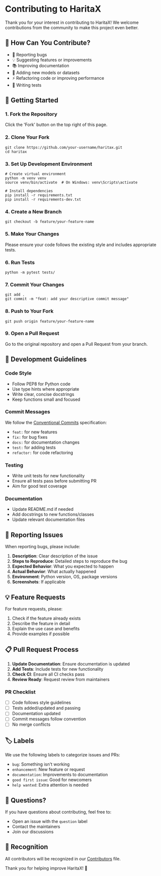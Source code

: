 # Contributing to HaritaX

Thank you for your interest in contributing to HaritaX! We welcome contributions from the community to make this project even better.

## 🤝 How Can You Contribute?

- 🐛 Reporting bugs
- 💡 Suggesting features or improvements
- 📚 Improving documentation
- 🔬 Adding new models or datasets
- ⚡ Refactoring code or improving performance
- 🧪 Writing tests

## 🚀 Getting Started

### 1. Fork the Repository
Click the 'Fork' button on the top right of this page.

### 2. Clone Your Fork
```
git clone https://github.com/your-username/haritax.git
cd haritax
```

### 3. Set Up Development Environment
```
# Create virtual environment
python -m venv venv
source venv/bin/activate  # On Windows: venv\Scripts\activate

# Install dependencies
pip install -r requirements.txt
pip install -r requirements-dev.txt
```

### 4. Create a New Branch
```
git checkout -b feature/your-feature-name
```

### 5. Make Your Changes
Please ensure your code follows the existing style and includes appropriate tests.

### 6. Run Tests
```
python -m pytest tests/
```

### 7. Commit Your Changes
```
git add .
git commit -m "feat: add your descriptive commit message"
```

### 8. Push to Your Fork
```
git push origin feature/your-feature-name
```

### 9. Open a Pull Request
Go to the original repository and open a Pull Request from your branch.

## 📝 Development Guidelines

### Code Style
- Follow PEP8 for Python code
- Use type hints where appropriate
- Write clear, concise docstrings
- Keep functions small and focused

### Commit Messages
We follow the [Conventional Commits](https://www.conventionalcommits.org/) specification:

- `feat:` for new features
- `fix:` for bug fixes
- `docs:` for documentation changes
- `test:` for adding tests
- `refactor:` for code refactoring

### Testing
- Write unit tests for new functionality
- Ensure all tests pass before submitting PR
- Aim for good test coverage

### Documentation
- Update README.md if needed
- Add docstrings to new functions/classes
- Update relevant documentation files

## 🐛 Reporting Issues

When reporting bugs, please include:

1. **Description**: Clear description of the issue
2. **Steps to Reproduce**: Detailed steps to reproduce the bug
3. **Expected Behavior**: What you expected to happen
4. **Actual Behavior**: What actually happened
5. **Environment**: Python version, OS, package versions
6. **Screenshots**: If applicable

## 💡 Feature Requests

For feature requests, please:

1. Check if the feature already exists
2. Describe the feature in detail
3. Explain the use case and benefits
4. Provide examples if possible

## 📋 Pull Request Process

1. **Update Documentation**: Ensure documentation is updated
2. **Add Tests**: Include tests for new functionality
3. **Check CI**: Ensure all CI checks pass
4. **Review Ready**: Request review from maintainers

### PR Checklist
- [ ] Code follows style guidelines
- [ ] Tests added/updated and passing
- [ ] Documentation updated
- [ ] Commit messages follow convention
- [ ] No merge conflicts

## 🏷️ Labels

We use the following labels to categorize issues and PRs:

- `bug`: Something isn't working
- `enhancement`: New feature or request
- `documentation`: Improvements to documentation
- `good first issue`: Good for newcomers
- `help wanted`: Extra attention is needed

## 🤔 Questions?

If you have questions about contributing, feel free to:

- Open an issue with the `question` label
- Contact the maintainers
- Join our discussions

## 🙏 Recognition

All contributors will be recognized in our [Contributors](CONTRIBUTORS.md) file.

Thank you for helping improve HaritaX! 🌱

